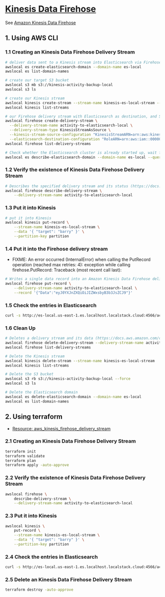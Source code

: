 # [Kinesis Data Firehose](https://docs.localstack.cloud/user-guide/aws/kinesis-firehose/)

See [Amazon Kinesis Data Firehose](https://docs.aws.amazon.com/firehose/latest/dev/what-is-this-service.html)

## 1. Using AWS CLI

### 1.1 Creating an Kinesis Data Firehose Delivery Stream

```sh
# deliver data sent to a Kinesis stream into Elasticsearch via Firehose
awslocal es create-elasticsearch-domain --domain-name es-local
awslocal es list-domain-names 

# create our target S3 bucket
awslocal s3 mb s3://kinesis-activity-backup-local
awslocal s3 ls

# create our Kinesis stream
awslocal kinesis create-stream --stream-name kinesis-es-local-stream --shard-count 2
awslocal kinesis list-streams

# our Firehose delivery stream with Elasticsearch as destination, and S3 (https://docs.aws.amazon.com/cli/latest/reference/firehose/create-delivery-stream.html)
awslocal firehose create-delivery-stream \
  --delivery-stream-name activity-to-elasticsearch-local \
  --delivery-stream-type KinesisStreamAsSource \
  --kinesis-stream-source-configuration "KinesisStreamARN=arn:aws:kinesis:us-east-1:000000000000:stream/kinesis-es-local-stream,RoleARN=arn:aws:iam::000000000000:role/Firehose-Reader-Role" \
  --elasticsearch-destination-configuration "RoleARN=arn:aws:iam::000000000000:role/Firehose-Reader-Role,DomainARN=arn:aws:es:us-east-1:000000000000:domain/es-local,IndexName=activity,TypeName=activity,S3BackupMode=AllDocuments,S3Configuration={RoleARN=arn:aws:iam::000000000000:role/Firehose-Reader-Role,BucketARN=arn:aws:s3:::kinesis-activity-backup-local}"
awslocal firehose list-delivery-streams

# Check whether the Elasticsearch cluster is already started up, wait false
awslocal es describe-elasticsearch-domain --domain-name es-local --query DomainStatus.Processing
```

### 1.2 Verify the existence of Kinesis Data Firehose Delivery Stream

```sh
# Describes the specified delivery stream and its status (https://docs.aws.amazon.com/cli/latest/reference/firehose/describe-delivery-stream.html)
awslocal firehose describe-delivery-stream \
    --delivery-stream-name activity-to-elasticsearch-local
```

### 1.3 Put it into Kinesis

```sh
# put it into Kinesis
awslocal kinesis put-record \
    --stream-name kinesis-es-local-stream \
    --data '{ "target": "barry" }' \
    --partition-key partition
```

### 1.4 Put it into the Firehose delivery stream

- FIXME: An error occurred (InternalError) when calling the PutRecord operation (reached max retries: 4): exception while calling firehose.PutRecord: Traceback (most recent call last):

```sh
# Writes a single data record into an Amazon Kinesis Data Firehose delivery stream (https://docs.aws.amazon.com/cli/latest/reference/firehose/put-record.html)
awslocal firehose put-record \
    --delivery-stream-name activity-to-elasticsearch-local \
    --record '{"Data":"eyJ0YXJnZXQiOiJIZWxsbyB3b3JsZCJ9"}'
```

### 1.5 Check the entries in Elasticsearch

```sh
curl -s http://es-local.us-east-1.es.localhost.localstack.cloud:4566/activity/_search | jq '.hits.hits'
```

### 1.6 Clean Up

```sh
# Deletes a delivery stream and its data (https://docs.aws.amazon.com/cli/latest/reference/firehose/delete-delivery-stream.html)
awslocal firehose delete-delivery-stream --delivery-stream-name activity-to-elasticsearch-local
awslocal firehose list-delivery-streams

# Delete the Kinesis stream
awslocal kinesis delete-stream --stream-name kinesis-es-local-stream
awslocal kinesis list-streams

# Delete the S3 bucket
awslocal s3 rb s3://kinesis-activity-backup-local --force
awslocal s3 ls

# Delete the Elasticsearch domain
awslocal es delete-elasticsearch-domain --domain-name es-local
awslocal es list-domain-names 
```

## 2. Using terraform

- [Resource: aws_kinesis_firehose_delivery_stream](https://registry.terraform.io/providers/hashicorp/aws/latest/docs/resources/kinesis_firehose_delivery_stream)

### 2.1 Creating an Kinesis Data Firehose Delivery Stream

```sh
terraform init
terraform validate
terraform plan
terraform apply -auto-approve
```

### 2.2 Verify the existence of Kinesis Data Firehose Delivery Stream

```sh
awslocal firehose \
    describe-delivery-stream \
    --delivery-stream-name activity-to-elasticsearch-local
```

### 2.3 Put it into Kinesis

```sh
awslocal kinesis \
    put-record \
    --stream-name kinesis-es-local-stream \
    --data '{ "target": "barry" }' \
    --partition-key partition
```

### 2.4 Check the entries in Elasticsearch

```sh
curl -s http://es-local.us-east-1.es.localhost.localstack.cloud:4566/activity/_search | jq '.hits.hits'
```

### 2.5 Delete an Kinesis Data Firehose Delivery Stream

```sh
terraform destroy -auto-approve
```
